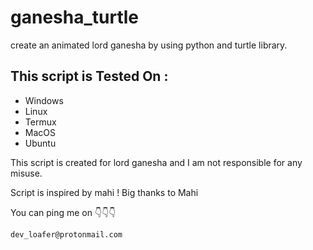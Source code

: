 # ganesha_turtle
create an animated lord ganesha by using python and turtle library.


## This script is Tested On :
<ul>
  <li>Windows</li>
  <li>Linux</li>
  <li>Termux</li>
  <li>MacOS</li>
  <li>Ubuntu</li>
</ul>

<p>This script is created for lord ganesha and I am not responsible for any misuse.</p>
<p>Script is inspired by mahi ! Big thanks to Mahi 
<p>You can ping me on 👇👇👇

```
dev_loafer@protonmail.com
```
